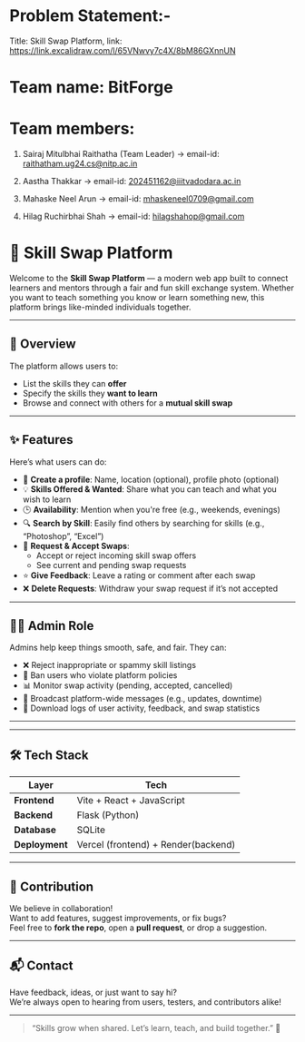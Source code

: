 # Problem Statement:-
Title: Skill Swap Platform,
link: https://link.excalidraw.com/l/65VNwvy7c4X/8bM86GXnnUN

# Team name: BitForge

# Team members: 
  1. Sairaj Mitulbhai Raithatha (Team Leader)
     -> email-id: raithatham.ug24.cs@nitp.ac.in
     
  2. Aastha Thakkar
     -> email-id: 202451162@iiitvadodara.ac.in
     
  3. Mahaske Neel Arun
     -> email-id: mhaskeneel0709@gmail.com
     
  4. Hilag Ruchirbhai Shah
     -> email-id: hilagshahop@gmail.com

     
# 🌟 Skill Swap Platform

Welcome to the **Skill Swap Platform** — a modern web app built to connect learners and mentors through a fair and fun skill exchange system. Whether you want to teach something you know or learn something new, this platform brings like-minded individuals together.

---

## 🚀 Overview

The platform allows users to:
- List the skills they can **offer**
- Specify the skills they **want to learn**
- Browse and connect with others for a **mutual skill swap**

---

## ✨ Features

Here’s what users can do:

- 📄 **Create a profile**: Name, location (optional), profile photo (optional)
- 💡 **Skills Offered & Wanted**: Share what you can teach and what you wish to learn
- 🕒 **Availability**: Mention when you're free (e.g., weekends, evenings)
- 🔍 **Search by Skill**: Easily find others by searching for skills (e.g., “Photoshop”, “Excel”)
- 🔁 **Request & Accept Swaps**:
  - Accept or reject incoming skill swap offers
  - See current and pending swap requests
- ⭐ **Give Feedback**: Leave a rating or comment after each swap
- ❌ **Delete Requests**: Withdraw your swap request if it’s not accepted

---

## 🧑‍💼 Admin Role

Admins help keep things smooth, safe, and fair. They can:

- ❌ Reject inappropriate or spammy skill listings
- 🚫 Ban users who violate platform policies
- 📊 Monitor swap activity (pending, accepted, cancelled)
- 📢 Broadcast platform-wide messages (e.g., updates, downtime)
- 📝 Download logs of user activity, feedback, and swap statistics

---

---

## 🛠️ Tech Stack

| Layer       | Tech                                |
|-------------|-------------------------------------|
| **Frontend**| Vite + React + JavaScript           |
| **Backend** | Flask (Python)                      |
| **Database**| SQLite                              |
| **Deployment** | Vercel (frontend) + Render(backend)|

---

## 🤝 Contribution

We believe in collaboration!  
Want to add features, suggest improvements, or fix bugs?  
Feel free to **fork the repo**, open a **pull request**, or drop a suggestion.

---

## 📬 Contact

Have feedback, ideas, or just want to say hi?  
We’re always open to hearing from users, testers, and contributors alike!

---

> “Skills grow when shared. Let’s learn, teach, and build together.” 🌱
